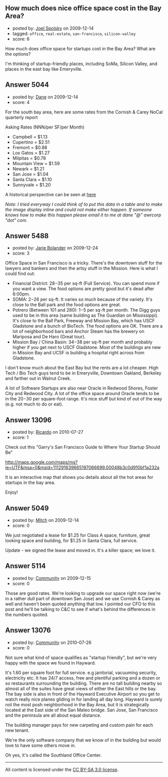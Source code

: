 ## How much does nice office space cost in the Bay Area?

- posted by: [Joel Spolsky](https://stackexchange.com/users/-1/4335-joel-spolsky) on 2009-12-14
- tagged: `office`, `real-estate`, `san-francisco`, `silicon-valley`
- score: 6

How much does office space for startups cost in the Bay Area? What are the options?

I'm thinking of startup-friendly places, including SoMa, Silicon Valley, and places in the east bay like Emeryville.


## Answer 5044

- posted by: [Dane](https://stackexchange.com/users/-1/1441-dane) on 2009-12-14
- score: 4

<p>For the south bay area, here are some rates from the Cornish &amp; Carey NoCal quarterly report</p>

<p>Asking Rates (NNN/per SF/per Month)</p>

<ul>
<li>Campbell = $1.13</li>
<li>Cupertino = $2.51</li>
<li>Fremont = $0.88</li>
<li>Los Gatos = $1.27</li>
<li>Milpitas = $0.78</li>
<li>Mountain View = $1.59</li>
<li>Newark = $1.21</li>
<li>San Jose = $1.04</li>
<li>Santa Clara = $1.10</li>
<li>Sunnyvale = $1.20</li>
</ul>

<p>A historical perspective can be seen at <a href="http://www.imgplace.com/viewimg152/9310/59historicalrates.png" rel="nofollow">here</a></p>

<p><em>Note: I tried everyway I could think of to put this data in a table and to make the image display inline and could not make either happen.  If someone knows how to make this happen please email it to me at dane "@" awrcorp "dot" com.</em></p>



## Answer 5488

- posted by: [Jarie Bolander](https://stackexchange.com/users/-1/585-jarie-bolander) on 2009-12-24
- score: 3

Office Space in San Francisco is a tricky. There's the downtown stuff for the lawyers and bankers and then the artsy stuff in the Mission. Here is what I could find out:

 - Financial District: $28-$35 per sq-ft (Full Service). You can spend more if you want a view. The food options are pretty good but it's dead after 6:00pm.
 - SOMA: $2-$26 per sq-ft. It varies so much because of the variety. It's close to the Ball park and the food options are great.
 - Potrero (Between 101 and 280): $1-$5 per sq-ft per month. The Digg guys used to be in this area (same building as The Guardian on Mississippi). It's close to the Ball Park, Freeway and Mission Bay, which has USCF Gladstone and a bunch of BioTech. The food options are OK. There are a lot of neighborhood bars and Anchor Steam has the brewery on Mariposa and De Haro (Great tour).
 - Mission Bay / China Basin: $34-$38 per sq-ft per month and probably higher if you get next to USCF Gladstone. Most of the buildings are new in Mission Bay and UCSF is building a hospital right across from Gladstone.

I don't know much about the East Bay but the rents are a lot cheaper. High Tech / Bio Tech guys tend to be in Emeryville, Downtown Oakland, Berkeley and farther out in Walnut Creek. 

A lot of Software Startups are also near Oracle in Redwood Shores, Foster City and Redwood City. A lot of the office space around Oracle tends to be in the $20-$30 per square-foot range. It's nice stuff but kind of out of the way (e.g. not much to do or eat).




## Answer 13096

- posted by: [Ricardo](https://stackexchange.com/users/-1/42-ricardo) on 2010-07-27
- score: 1

Check out this "Garry's San Francisco Guide to Where Your Startup Should Be"

http://maps.google.com/maps/ms?ie=UTF&msa=0&msid=111291639665197066699.00048b3c0d910bf1a232a

It is an interactive map that shows you details about all the hot areas for startups in the bay area.

Enjoy!


## Answer 5049

- posted by: [Mitch](https://stackexchange.com/users/-1/747-mitch) on 2009-12-14
- score: 0

We just negotiated a lease for $1.25 for Class A space, furniture, great looking space and building, for $1.25 in Santa Clara, full service.

Update - we signed the lease and moved in.  It's a killer space; we love it.


## Answer 5114

- posted by: [Community](https://stackexchange.com/users/-1/-1-community) on 2009-12-15
- score: 0

Those are good rates. We're looking to upgrade our space right now (we're in a rather dull part of downtown San Jose) and we use Cornish & Carey as well and haven't been quoted anything that low. I pointed our CFO to this post and he'll be talking to C&C to see if what's behind the differences in the numbers quoted. 


## Answer 13076

- posted by: [Community](https://stackexchange.com/users/-1/-1-community) on 2010-07-26
- score: 0

Not sure what kind of space qualifies as "startup friendly", but we're very happy with the space we found in Hayward.

It's 1.60 per square foot for full service. e.g janitorial, vacuuming security, electricity etc. It has 24/7 access, free and plentiful parking and a dozen or so restaurants surrounding the building. There are no tall building nearby so almost all of the suites have great views of either the East hills or the bay. The bay side is also in front of the Hayward Executive Airport so you get to watch really nice planes gliding in for landing all day long. Hayward is surely not the most posh neighborhood in the Bay Area, but it is strategically located at the East side of the San Mateo bridge. San Jose, San Francisco and the peninsula are all about equal distance. 

The building manager pays for new carpeting and custom pain for each new tenant.

We're the only software company that we know of in the building but would love to have some others move in.

Oh yes, it's called the Southland Office Center.




---

All content is licensed under the [CC BY-SA 3.0 license](https://creativecommons.org/licenses/by-sa/3.0/).
